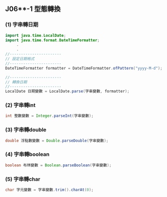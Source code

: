 ## J06**-1 型態轉換



### (1) 字串轉日期
```java
import java.time.LocalDate;
import java.time.format.DateTimeFormatter;
     .
     .
//-----------------------
// 設定日期格式
//-----------------------
DateTimeFormatter formatter = DateTimeFormatter.ofPattern("yyyy-M-d");     

//-----------------------
// 轉換日期
//-----------------------
LocalDate 日期變數 = LocalDate.parse(字串變數, formatter);
```


### (2) 字串轉int
```java
int 整數變數 = Integer.parseInt(字串變數);
```


### (3) 字串轉double
```java
double 浮點數變數 = Double.parseDouble(字串變數);
```


### (4) 字串轉boolean
```java
boolean 布林變數 = Boolean.parseBoolean(字串變數);
```


### (5) 字串轉char
```java
char 字元變數 = 字串變數.trim().charAt(0); 
```

